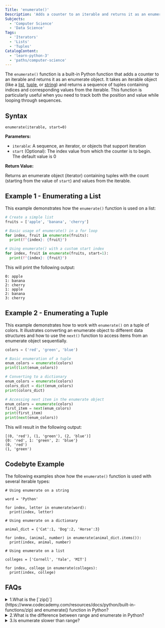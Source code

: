 ```yaml
---
Title: 'enumerate()'
Description: 'Adds a counter to an iterable and returns it as an enumerate object'
Subjects:
  - 'Computer Science'
  - 'Data Science'
Tags:
  - 'Iterators'
  - 'Lists'
  - 'Tuples'
CatalogContent:
  - 'learn-python-3'
  - 'paths/computer-science'
---
```


The `enumerate()` function is a built-in Python function that adds a counter to an iterable and returns it as an enumerate object. It takes an iterable object (like a [list](https://www.codecademy.com/resources/docs/python/lists), [tuple](https://www.codecademy.com/resources/docs/python/tuples), or [string](https://www.codecademy.com/resources/docs/python/strings)) and returns a sequence of tuples containing indices and corresponding values from the iterable. This function is particularly useful when you need to track both the position and value while looping through sequences.

## Syntax

```pseudo
enumerate(iterable, start=0)
```

**Parameters:**

- `iterable`: A sequence, an iterator, or objects that support iteration
- `start` (Optional): The index value from which the counter is to begin. The default value is 0

**Return Value:**

Returns an enumerate object (iterator) containing tuples with the count (starting from the value of `start`) and values from the iterable.

## Example 1 - Enumerating a List

This example demonstrates how the `enumerate()` function is used on a list:

```py
# Create a simple list
fruits = ['apple', 'banana', 'cherry']

# Basic usage of enumerate() in a for loop
for index, fruit in enumerate(fruits):
  print(f"{index}: {fruit}")

# Using enumerate() with a custom start index
for index, fruit in enumerate(fruits, start=1):
  print(f"{index}: {fruit}")
```

This will print the following output:

```shell
0: apple
1: banana
2: cherry
1: apple
2: banana
3: cherry
```

## Example 2 - Enumerating a Tuple

This example demonstrates how to work with `enumerate()` on a tuple of colors. It illustrates converting an enumerate object to different data structures and how to use the `next()` function to access items from an enumerate object sequentially.

```py
colors = ('red', 'green', 'blue')

# Basic enumeration of a tuple
enum_colors = enumerate(colors)
print(list(enum_colors))

# Converting to a dictionary
enum_colors = enumerate(colors)
colors_dict = dict(enum_colors)
print(colors_dict)

# Accessing next item in the enumerate object
enum_colors = enumerate(colors)
first_item = next(enum_colors)
print(first_item)
print(next(enum_colors))
```

This will result in the following output:

```shell
[(0, 'red'), (1, 'green'), (2, 'blue')]
{0: 'red', 1: 'green', 2: 'blue'}
(0, 'red')
(1, 'green')
```

## Codebyte Example

The following examples show how the `enumerate()` function is used with several iterable types:

```codebyte/python
# Using enumerate on a string

word = 'Python'

for index, letter in enumerate(word):
  print(index, letter)

# Using enumerate on a dictionary

animal_dict = {'Cat':1, 'Dog':2, 'Horse':3}

for index, (animal, number) in enumerate(animal_dict.items()):
  print(index, animal, number)

# Using enumerate on a list

colleges = ['Cornell', 'Yale', 'MIT']

for index, college in enumerate(colleges):
  print(index, college)
```

## FAQs

<details>
  <summary>1.What is the [`zip()`](https://www.codecademy.com/resources/docs/python/built-in-functions/zip) and enumerate() function in Python?</summary>
  <p>Both `zip()` and `enumerate()` are built-in Python functions that work with iterables but serve different purposes. `enumerate()` adds a counter to an iterable and returns an enumerate object with index-value pairs. `zip()` aggregates elements from multiple iterables into a single iterator of tuples, pairing corresponding elements from each iterable together.</p>
</details>

<details>
  <summary>2.What is the difference between range and enumerate in Python?</summary>
  <p>[`range()`](https://www.codecademy.com/resources/docs/python/built-in-functions/range) and `enumerate()` serve different purposes. `range()` generates a sequence of numbers which is commonly used for iterating a specific number of times. `enumerate()` adds counter indices to an existing iterable and returns an enumerate object with index-value pairs. While `range()` creates a new sequence of numbers, `enumerate()` works with an existing sequence and adds position information.</p>
</details>

<details>
  <summary>3.Is enumerate slower than range?</summary>
  <p>In terms of computational efficiency, `enumerate()` is not significantly slower than `range()`. The slight overhead of `enumerate()` comes from creating tuples to pair indices with values, but this is negligible in most practical applications. In fact, using `enumerate()` is generally preferred over manually tracking indices with `range()` because it leads to cleaner, more readable code and eliminates common indexing errors. The Python interpreter is also optimized to handle `enumerate()` efficiently.</p>
</details>

